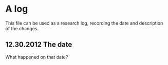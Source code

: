 # A log
This file can be used as a research log, recording the date and description of the changes.

## 12.30.2012 The date
What happened on that date?
